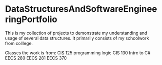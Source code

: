# DataStructuresAndSoftwareEngineeringPortfolio
This is my collection of projects to demonstrate my understanding and usage of several data structures. It primarily consists of my schoolwork from colllege. 


Classes the work is from:
  CIS 125 programming logic
  CIS 130 Intro to C# 
  EECS 280
  EECS 281
  EECS 370
  
